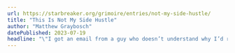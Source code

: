 ```yaml
---
url: https://starbreaker.org/grimoire/entries/not-my-side-hustle/
title: "This Is Not My Side Hustle"
author: "Matthew Graybosch"
datePublished: 2023-07-19
headline: "\"I got an email from a guy who doesn’t understand why I’d run a website without trying to monetize it. My response became a manifesto.\""
---
```

